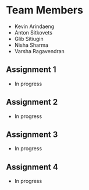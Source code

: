 # Team Members

- Kevin Arindaeng
- Anton Sitkovets
- Glib Sitiugin
- Nisha Sharma
- Varsha Ragavendran

## Assignment 1

- In progress

## Assignment 2

- In progress

## Assignment 3

- In progress

## Assignment 4

- In progress
